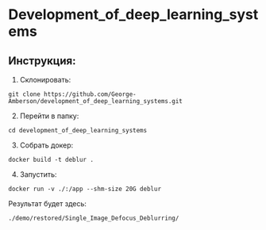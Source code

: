 # Development_of_deep_learning_systems

## Инструкция:
1. Склонировать:
```shell script
git clone https://github.com/George-Amberson/development_of_deep_learning_systems.git
```
2. Перейти в папку:
```shell script
cd development_of_deep_learning_systems
```
3. Собрать докер:
```shell script
docker build -t deblur .
```
4. Запустить:
```shell script
docker run -v ./:/app --shm-size 20G deblur
```


Результат будет здесь: 
```shell script
./demo/restored/Single_Image_Defocus_Deblurring/
```
